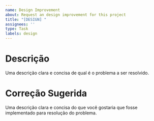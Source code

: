 ```yaml
---
name: Design Improvement
about: Request an design improvement for this project
title: "[DESIGN] "
assignees: ''
type: Task
labels: design
---
```


# Descrição
Uma descrição clara e concisa de qual é o problema a ser resolvido.

# Correção Sugerida
Uma descrição clara e concisa do que você gostaria que fosse implementado para resolução do problema.